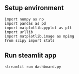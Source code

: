## Setup environment
```
import numpy as np
import pandas as pd
import matplotlib.pyplot as plt
import urllib
import matplotlib.image as mpimg
from scipy import stats
```

## Run steamlit app
```
streamlit run dashboard.py
```

